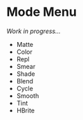 # Mode Menu

_Work in progress..._

- Matte
- Color
- Repl
- Smear
- Shade
- Blend
- Cycle
- Smooth
- Tint
- HBrite


